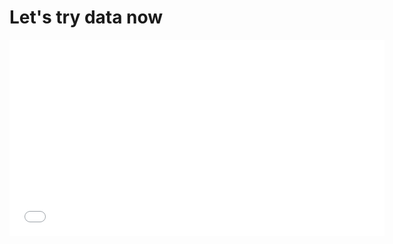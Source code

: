 # Let's try data now

<iframe title="[ Insert title here ]" aria-label="Bar Chart" src="//datawrapper.dwcdn.net/5vk7U/1/" scrolling="no" frameborder="0" style="border: none;" width="600" height="314"></iframe>
